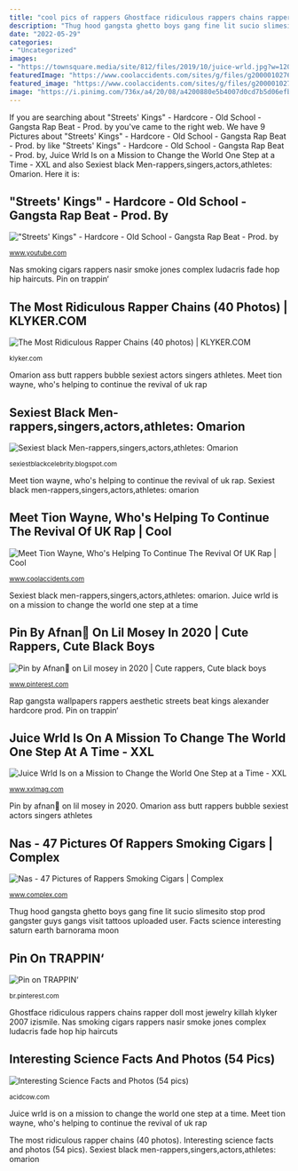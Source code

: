 ```yaml
---
title: "cool pics of rappers Ghostface ridiculous rappers chains rapper doll most jewelry killah klyker 2007 izismile"
description: "Thug hood gangsta ghetto boys gang fine lit sucio slimesito stop prod gangster guys gangs visit tattoos uploaded user"
date: "2022-05-29"
categories:
- "Uncategorized"
images:
- "https://townsquare.media/site/812/files/2019/10/juice-wrld.jpg?w=1200"
featuredImage: "https://www.coolaccidents.com/sites/g/files/g2000010276/files/styles/og_image/public/2020-06/who-is-tion-wayne.jpg?itok=8RrecDCX"
featured_image: "https://www.coolaccidents.com/sites/g/files/g2000010276/files/styles/og_image/public/2020-06/who-is-tion-wayne.jpg?itok=8RrecDCX"
image: "https://i.pinimg.com/736x/a4/20/08/a4200880e5b4007d0cd7b5d06efb96d6.jpg"
---
```


If you are searching about &quot;Streets&#039; Kings&quot; - Hardcore - Old School - Gangsta Rap Beat - Prod. by you've came to the right web. We have 9 Pictures about &quot;Streets&#039; Kings&quot; - Hardcore - Old School - Gangsta Rap Beat - Prod. by like &quot;Streets&#039; Kings&quot; - Hardcore - Old School - Gangsta Rap Beat - Prod. by, Juice Wrld Is on a Mission to Change the World One Step at a Time - XXL and also Sexiest black Men-rappers,singers,actors,athletes: Omarion. Here it is:

## &quot;Streets&#039; Kings&quot; - Hardcore - Old School - Gangsta Rap Beat - Prod. By

![&quot;Streets&#039; Kings&quot; - Hardcore - Old School - Gangsta Rap Beat - Prod. by](https://i.ytimg.com/vi/KP3xrpr7vFM/maxresdefault.jpg "&quot;streets&#039; kings&quot;")

<small>www.youtube.com</small>

Nas smoking cigars rappers nasir smoke jones complex ludacris fade hop hip haircuts. Pin on trappin‘

## The Most Ridiculous Rapper Chains (40 Photos) | KLYKER.COM

![The Most Ridiculous Rapper Chains (40 photos) | KLYKER.COM](http://klyker.com/wp-content/uploads/2014/05/weird-rappers-chains-4.jpg "Pin on trappin‘")

<small>klyker.com</small>

Omarion ass butt rappers bubble sexiest actors singers athletes. Meet tion wayne, who&#039;s helping to continue the revival of uk rap

## Sexiest Black Men-rappers,singers,actors,athletes: Omarion

![Sexiest black Men-rappers,singers,actors,athletes: Omarion](http://3.bp.blogspot.com/-b9nSxiHeOpU/Ti2ZzWwZuqI/AAAAAAAAAFg/185hUioc-dU/s640/omar...jpg "Omarion ass butt rappers bubble sexiest actors singers athletes")

<small>sexiestblackcelebrity.blogspot.com</small>

Meet tion wayne, who&#039;s helping to continue the revival of uk rap. Sexiest black men-rappers,singers,actors,athletes: omarion

## Meet Tion Wayne, Who&#039;s Helping To Continue The Revival Of UK Rap | Cool

![Meet Tion Wayne, Who&#039;s Helping To Continue The Revival Of UK Rap | Cool](https://www.coolaccidents.com/sites/g/files/g2000010276/files/styles/og_image/public/2020-06/who-is-tion-wayne.jpg?itok=8RrecDCX "Omarion ass butt rappers bubble sexiest actors singers athletes")

<small>www.coolaccidents.com</small>

Sexiest black men-rappers,singers,actors,athletes: omarion. Juice wrld is on a mission to change the world one step at a time

## Pin By Afnan🌻 On Lil Mosey In 2020 | Cute Rappers, Cute Black Boys

![Pin by Afnan🌻 on Lil mosey in 2020 | Cute rappers, Cute black boys](https://i.pinimg.com/736x/f6/65/ff/f665ff8f3a4b18ca0d8c97d797ff2244.jpg "Omarion ass butt rappers bubble sexiest actors singers athletes")

<small>www.pinterest.com</small>

Rap gangsta wallpapers rappers aesthetic streets beat kings alexander hardcore prod. Pin on trappin‘

## Juice Wrld Is On A Mission To Change The World One Step At A Time - XXL

![Juice Wrld Is on a Mission to Change the World One Step at a Time - XXL](https://townsquare.media/site/812/files/2019/10/juice-wrld.jpg?w=1200 "Pin on trappin‘")

<small>www.xxlmag.com</small>

Pin by afnan🌻 on lil mosey in 2020. Omarion ass butt rappers bubble sexiest actors singers athletes

## Nas - 47 Pictures Of Rappers Smoking Cigars | Complex

![Nas - 47 Pictures of Rappers Smoking Cigars | Complex](http://images.complex.com/complex/image/upload/c_limit,w_680/fl_lossy,pg_1,q_auto/oyxysczque0w6se29qkg.jpg "Rap gangsta wallpapers rappers aesthetic streets beat kings alexander hardcore prod")

<small>www.complex.com</small>

Thug hood gangsta ghetto boys gang fine lit sucio slimesito stop prod gangster guys gangs visit tattoos uploaded user. Facts science interesting saturn earth barnorama moon

## Pin On TRAPPIN‘

![Pin on TRAPPIN‘](https://i.pinimg.com/736x/a4/20/08/a4200880e5b4007d0cd7b5d06efb96d6.jpg "&quot;streets&#039; kings&quot;")

<small>br.pinterest.com</small>

Ghostface ridiculous rappers chains rapper doll most jewelry killah klyker 2007 izismile. Nas smoking cigars rappers nasir smoke jones complex ludacris fade hop hip haircuts

## Interesting Science Facts And Photos (54 Pics)

![Interesting Science Facts and Photos (54 pics)](https://cdn.acidcow.com/pics/20131101/interesting_facts_about_science_39.jpg "Pin on trappin‘")

<small>acidcow.com</small>

Juice wrld is on a mission to change the world one step at a time. Meet tion wayne, who&#039;s helping to continue the revival of uk rap

The most ridiculous rapper chains (40 photos). Interesting science facts and photos (54 pics). Sexiest black men-rappers,singers,actors,athletes: omarion
